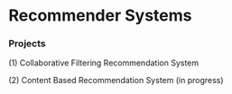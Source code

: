 # Recommender Systems

### Projects

(1) Collaborative Filtering Recommendation System

(2) Content Based Recommendation System (in progress)


